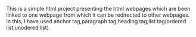 This  is a simple html project presenting the html webpages which are been linked to one webpage from which it can be redirected to other webpages.
In this, I have used anchor tag,paragraph tag,heading tag,list tag(ordered list,unodered list).
